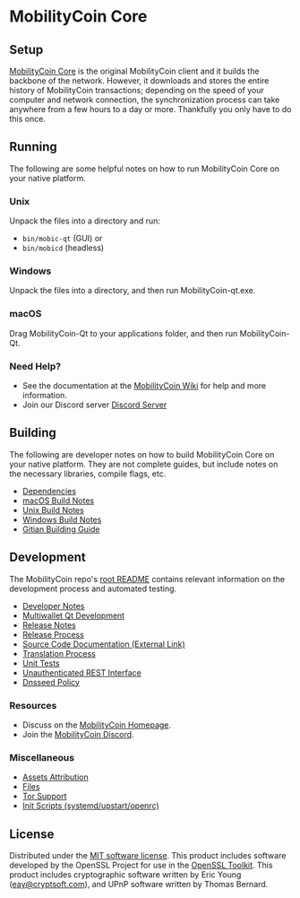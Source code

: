 MobilityCoin Core
=============

Setup
---------------------
[MobilityCoin Core](https://modic.fund/) is the original MobilityCoin client and it builds the backbone of the network. However, it downloads and stores the entire history of MobilityCoin transactions; depending on the speed of your computer and network connection, the synchronization process can take anywhere from a few hours to a day or more. Thankfully you only have to do this once.

Running
---------------------
The following are some helpful notes on how to run MobilityCoin Core on your native platform.

### Unix

Unpack the files into a directory and run:

- `bin/mobic-qt` (GUI) or
- `bin/mobicd` (headless)

### Windows

Unpack the files into a directory, and then run MobilityCoin-qt.exe.

### macOS

Drag MobilityCoin-Qt to your applications folder, and then run MobilityCoin-Qt.

### Need Help?

* See the documentation at the [MobilityCoin Wiki](https://github.com/decenomy/MOBIC/)
for help and more information.
* Join our Discord server [Discord Server](https://discord.com/invite/qxhuCEKrfd)

Building
---------------------
The following are developer notes on how to build MobilityCoin Core on your native platform. They are not complete guides, but include notes on the necessary libraries, compile flags, etc.

- [Dependencies](dependencies.md)
- [macOS Build Notes](build-osx.md)
- [Unix Build Notes](build-unix.md)
- [Windows Build Notes](build-windows.md)
- [Gitian Building Guide](gitian-building.md)

Development
---------------------
The MobilityCoin repo's [root README](/README.md) contains relevant information on the development process and automated testing.

- [Developer Notes](developer-notes.md)
- [Multiwallet Qt Development](multiwallet-qt.md)
- [Release Notes](release-notes.md)
- [Release Process](release-process.md)
- [Source Code Documentation (External Link)](https://github.com/decenomy/MOBIC/)
- [Translation Process](translation_process.md)
- [Unit Tests](unit-tests.md)
- [Unauthenticated REST Interface](REST-interface.md)
- [Dnsseed Policy](dnsseed-policy.md)

### Resources
* Discuss on the [MobilityCoin Homepage](https://modic.fund/).
* Join the [MobilityCoin Discord](https://discord.com/invite/qxhuCEKrfd).

### Miscellaneous
- [Assets Attribution](assets-attribution.md)
- [Files](files.md)
- [Tor Support](tor.md)
- [Init Scripts (systemd/upstart/openrc)](init.md)

License
---------------------
Distributed under the [MIT software license](/COPYING).
This product includes software developed by the OpenSSL Project for use in the [OpenSSL Toolkit](https://www.openssl.org/). This product includes
cryptographic software written by Eric Young ([eay@cryptsoft.com](mailto:eay@cryptsoft.com)), and UPnP software written by Thomas Bernard.
